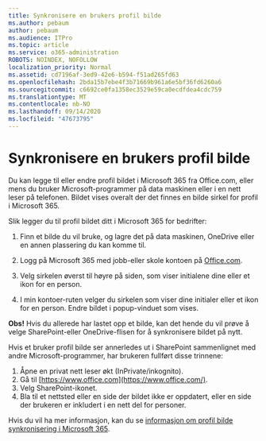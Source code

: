 ```yaml
---
title: Synkronisere en brukers profil bilde
ms.author: pebaum
author: pebaum
ms.audience: ITPro
ms.topic: article
ms.service: o365-administration
ROBOTS: NOINDEX, NOFOLLOW
localization_priority: Normal
ms.assetid: cd7196af-3ed9-42e6-b594-f51ad265fd63
ms.openlocfilehash: 2bda15b7ebe4f3b71669b961a6e5bf36fd6260a6
ms.sourcegitcommit: c6692ce0fa1358ec3529e59ca0ecdfdea4cdc759
ms.translationtype: MT
ms.contentlocale: nb-NO
ms.lasthandoff: 09/14/2020
ms.locfileid: "47673795"
---
```

# <a name="sync-a-users-profile-picture"></a>Synkronisere en brukers profil bilde

Du kan legge til eller endre profil bildet i Microsoft 365 fra Office.com, eller mens du bruker Microsoft-programmer på data maskinen eller i en nett leser på telefonen. Bildet vises overalt der det finnes en bilde sirkel for profil i Microsoft 365.

Slik legger du til profil bildet ditt i Microsoft 365 for bedrifter:

1. Finn et bilde du vil bruke, og lagre det på data maskinen, OneDrive eller en annen plassering du kan komme til.

2. Logg på Microsoft 365 med jobb-eller skole kontoen på [Office.com](https://www.office.com).

3. Velg sirkelen øverst til høyre på siden, som viser initialene dine eller et ikon for en person.

4. I min kontoer-ruten velger du sirkelen som viser dine initialer eller et ikon for en person. Endre bildet i popup-vinduet som vises.

**Obs!** Hvis du allerede har lastet opp et bilde, kan det hende du vil prøve å velge SharePoint-eller OneDrive-flisen for å synkronisere bildet på nytt.

Hvis et bruker profil bilde ser annerledes ut i SharePoint sammenlignet med andre Microsoft-programmer, har brukeren fullført disse trinnene:

1. Åpne en privat nett leser økt (InPrivate/inkognito).
2. Gå til [https://www.office.com](https://www.office.com/).
3. Velg SharePoint-ikonet.
4. Bla til et nettsted eller en side der bildet ikke er oppdatert, eller en side der brukeren er inkludert i en nett del for personer.

Hvis du vil ha mer informasjon, kan du se [informasjon om profil bilde synkronisering i Microsoft 365](https://support.office.com/article/information-about-profile-picture-synchronization-in-office-365-20594d76-d054-4af4-a660-401133e3d48a).

